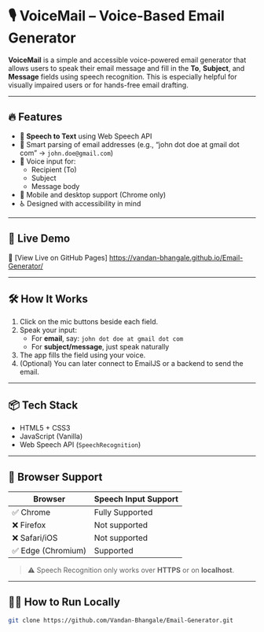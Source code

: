 # 🎙️ VoiceMail – Voice-Based Email Generator

**VoiceMail** is a simple and accessible voice-powered email generator that allows users to speak their email message and fill in the **To**, **Subject**, and **Message** fields using speech recognition. This is especially helpful for visually impaired users or for hands-free email drafting.

---

## 🔥 Features

- 🎤 **Speech to Text** using Web Speech API
- 🧠 Smart parsing of email addresses (e.g., “john dot doe at gmail dot com” → `john.doe@gmail.com`)
- 📝 Voice input for:
  - Recipient (To)
  - Subject
  - Message body
- 📱 Mobile and desktop support (Chrome only)
- ♿ Designed with accessibility in mind

---

## 🚀 Live Demo

🔗 [View Live on GitHub Pages] https://vandan-bhangale.github.io/Email-Generator/

---

## 🛠️ How It Works

1. Click on the mic buttons beside each field.
2. Speak your input:
   - For **email**, say: `john dot doe at gmail dot com`
   - For **subject/message**, just speak naturally
3. The app fills the field using your voice.
4. (Optional) You can later connect to EmailJS or a backend to send the email.

---

## 📦 Tech Stack

- HTML5 + CSS3
- JavaScript (Vanilla)
- Web Speech API (`SpeechRecognition`)

---

## 📱 Browser Support

| Browser       | Speech Input Support |
|---------------|----------------------|
| ✅ Chrome      | Fully Supported       |
| ❌ Firefox     | Not supported         |
| ❌ Safari/iOS  | Not supported         |
| ✅ Edge (Chromium) | Supported          |

> ⚠️ Speech Recognition only works over **HTTPS** or on **localhost**.

---

## 🧑‍💻 How to Run Locally

```bash
git clone https://github.com/Vandan-Bhangale/Email-Generator.git
```
